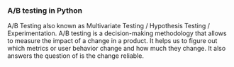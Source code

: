 ### A/B testing in Python
A/B Testing also known as Multivariate Testing / Hypothesis Testing / Experimentation.
A/B testing is a decision-making methodology that allows to measure the impact of a change in a product. It helps us to figure out which metrics or user behavior change and how much they change. It also answers the question of is the change reliable.
